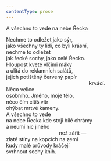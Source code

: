 ```yaml
---
contentType: prose
---
```


A všechno to vede na nebe Řecka

Nechme to odležet jako sýr,  
jako všechny ty lidi, co byli krásní,  
nechme to odležet  
jak řecké sochy, jako celé Řecko.  
Hloupost kvete vlčími máky  
a ulítá do reklamních salátů,  
jejich potištěný červený papír  
                                                          krvácí.  
Něco velice  
osobního. Jméno, moje tělo,  
něco čím cítíš vítr  
ohýbat mrtvé kameny.  
A všechno to vede  
na nebe Řecka kde stojí bílé chrámy  
a neumí nic jiného  
                                     než zářit —  
zlaté stíny na kopcích na zemi  
kudy malé průvody kráčejí  
svrhnout sochy knih.
